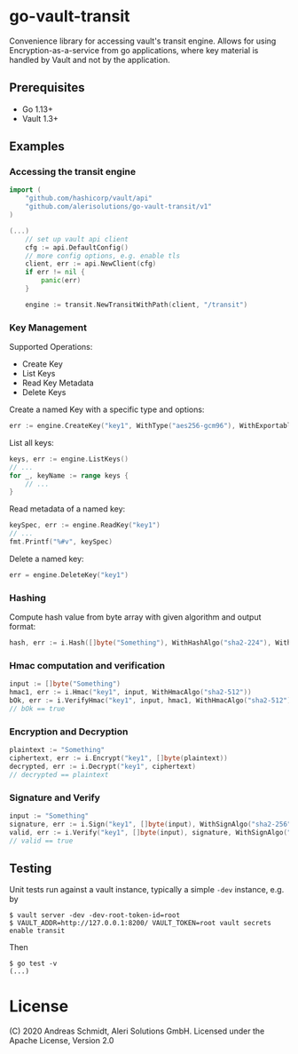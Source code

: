 # go-vault-transit

Convenience library for accessing vault's transit engine. Allows for using Encryption-as-a-service from go applications, where key material is handled by Vault and not by the application.

## Prerequisites

* Go 1.13+
* Vault 1.3+

## Examples

### Accessing the transit engine

```go
import (
    "github.com/hashicorp/vault/api"
    "github.com/alerisolutions/go-vault-transit/v1"
)

(...)
    // set up vault api client
    cfg := api.DefaultConfig()
    // more config options, e.g. enable tls
    client, err := api.NewClient(cfg)
    if err != nil {
        panic(err)
    }

    engine := transit.NewTransitWithPath(client, "/transit")
```

### Key Management

Supported Operations:
* Create Key 
* List Keys
* Read Key Metadata
* Delete Keys

Create a named Key with a specific type and options:
```go
err := engine.CreateKey("key1", WithType("aes256-gcm96"), WithExportable(),  WithPlaintextBackup())
```

List all keys:
```go
keys, err := engine.ListKeys()
// ...
for _, keyName := range keys {
    // ...
}
```

Read metadata of a named key:
```go
keySpec, err := engine.ReadKey("key1")
// ...
fmt.Printf("%#v", keySpec)
```

Delete a named key:
```go
err = engine.DeleteKey("key1")
```

### Hashing

Compute hash value from byte array with given algorithm and output format:
```go
hash, err := i.Hash([]byte("Something"), WithHashAlgo("sha2-224"), WithHashFormat("base64"))
```

### Hmac computation and verification

```go
input := []byte("Something")
hmac1, err := i.Hmac("key1", input, WithHmacAlgo("sha2-512"))
bOk, err := i.VerifyHmac("key1", input, hmac1, WithHmacAlgo("sha2-512"))
// bOk == true
```

### Encryption and Decryption

```go
plaintext := "Something"
ciphertext, err := i.Encrypt("key1", []byte(plaintext))
decrypted, err := i.Decrypt("key1", ciphertext)
// decrypted == plaintext
```

### Signature and Verify

```go
input := "Something"
signature, err := i.Sign("key1", []byte(input), WithSignAlgo("sha2-256"))
valid, err := i.Verify("key1", []byte(input), signature, WithSignAlgo("sha2-256"))
// valid == true
```


## Testing

Unit tests run against a vault instance, typically a simple `-dev` instance, e.g. by

```
$ vault server -dev -dev-root-token-id=root
$ VAULT_ADDR=http://127.0.0.1:8200/ VAULT_TOKEN=root vault secrets enable transit
```

Then

```
$ go test -v
(...)
```

# License
(C) 2020 Andreas Schmidt, Aleri Solutions GmbH. Licensed under the Apache License, Version 2.0
